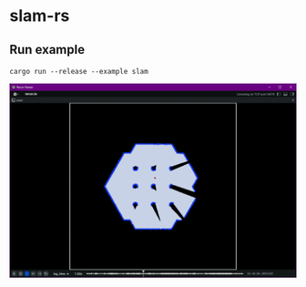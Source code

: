 # slam-rs

## Run example

```
cargo run --release --example slam
```

![slam_demo](./img/slam_demo.png)
